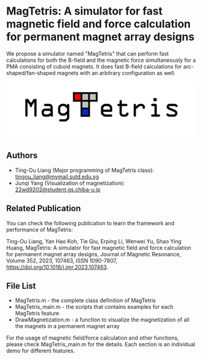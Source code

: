 
# MagTetris: A simulator for fast magnetic field and force calculation for permanent magnet array designs

We propose a simulator named "MagTetris" that
can perform fast calculations for both the B-field and the magnetic
force simultaneously for a PMA consisting of cuboid magnets. It
does fast B-field calculations for arc-shaped/fan-shaped magnets with an arbitrary configuration as well.

![Logo](https://github.com/TingouLiang/MagTetris/blob/main/MagTetris%20Logo.png?raw=true)


## Authors

- Ting-Ou Liang (Major programming of MagTetris class): tingou_liang@mymail.sutd.edu.sg
- Junqi Yang (Visualization of magnetization): 22wd9202@student.gs.chiba-u.jp


## Related Publication
You can check the following publication to learn the framework and performance of MagTetris:

Ting-Ou Liang, Yan Hao Koh, Tie Qiu, Erping Li, Wenwei Yu, Shao Ying Huang,
MagTetris: A simulator for fast magnetic field and force calculation for permanent magnet array designs,
Journal of Magnetic Resonance,
Volume 352,
2023,
107463,
ISSN 1090-7807,
https://doi.org/10.1016/j.jmr.2023.107463.
## File List
- MagTetris.m - the complete class definition of MagTetris
- MagTetris_main.m - the scripts that contains examples for each MagTetris feature
- DrawMagnetization.m - a function to visualize the magnetization of all the magnets in a permanent magnet array

For the usage of magnetic field/force calculation and other functions, please check MagTetris_main.m for the details. Each section is an individual demo for different features.